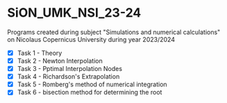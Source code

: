 # SiON_UMK_NSI_23-24
Programs created during subject "Simulations and numerical calculations" on Nicolaus Copernicus University during year 2023/2024
 - [x] Task 1 - Theory
 - [X] Task 2 - Newton Interpolation
 - [X] Task 3 - Pptimal Interpolation Nodes
 - [X] Task 4 - Richardson's Extrapolation
 - [X] Task 5 - Romberg's method of numerical integration
 - [X] Task 6 - bisection method for determining the root
